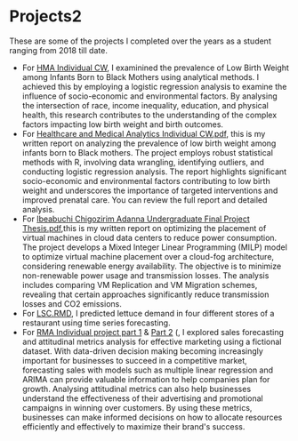# Projects2
These are some of the projects I completed over the years as a student ranging from 2018 till date.
- For [HMA Individual CW](HMA%20Individual%20CW.Rmd), I examinined the prevalence of Low Birth Weight among Infants Born to Black Mothers using analytical methods. I achieved this by employing a logistic regression analysis to examine the influence of socio-economic and environmental factors. By analysing the intersection of race, income inequality, education, and physical health, this research contributes to the understanding of the complex factors impacting low birth weight and birth outcomes.
- For [Healthcare and Medical Analytics Individual CW.pdf](Healthcare%20and%20Medical%20Analytics%20Individual%20CW.pdf), this is my written report on analyzing the prevalence of low birth weight among infants born to Black mothers. The project employs robust statistical methods with R, involving data wrangling, identifying outliers, and conducting logistic regression analysis. The report highlights significant socio-economic and environmental factors contributing to low birth weight and underscores the importance of targeted interventions and improved prenatal care. You can review the full report and detailed analysis.
- For [Ibeabuchi Chigozirim Adanna Undergraduate Final Project Thesis.pdf](Ibeabuchi%20Chigozirim%20Adanna%20Undergraduate%20Final%20Project%20Thesis.pdf),this is my written report on optimizing the placement of virtual machines in cloud data centers to reduce power consumption. The project develops a Mixed Integer Linear Programming (MILP) model to optimize virtual machine placement over a cloud-fog architecture, considering renewable energy availability. The objective is to minimize non-renewable power usage and transmission losses. The analysis includes comparing VM Replication and VM Migration schemes, revealing that certain approaches significantly reduce transmission losses and CO2 emissions. 
- For [LSC.RMD](LSC.Rmd), I predicted lettuce demand in four different stores of a restaurant using time series forecasting.
- For [RMA Individual project part 1](RMA%20Individual%20Project.Rmd)  & [Part 2](RMA%20Individual%20Project%20Part%202.Rmd) (, I  explored sales forecasting and attitudinal metrics analysis for effective marketing using a fictional dataset. With data-driven decision making becoming increasingly important for businesses to succeed in a competitive market, forecasting sales with models such as multiple linear regression and ARIMA can provide valuable information to help companies plan for growth. Analysing attitudinal metrics can also help businesses understand the effectiveness of their advertising and promotional campaigns in winning over customers. By using these metrics, businesses can make informed decisions on how to allocate resources efficiently and effectively to maximize their brand's success.
